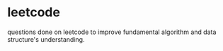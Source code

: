 # leetcode
questions done on leetcode to improve fundamental algorithm and data structure's understanding.
